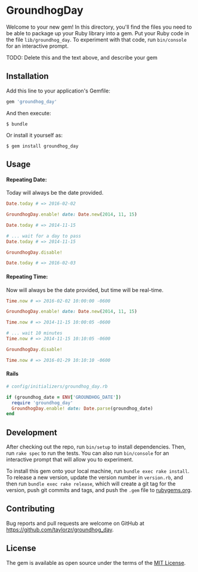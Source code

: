 # GroundhogDay

Welcome to your new gem! In this directory, you'll find the files you need to be able to package up your Ruby library into a gem. Put your Ruby code in the file `lib/groundhog_day`. To experiment with that code, run `bin/console` for an interactive prompt.

TODO: Delete this and the text above, and describe your gem

## Installation

Add this line to your application's Gemfile:

```ruby
gem 'groundhog_day'
```

And then execute:

    $ bundle

Or install it yourself as:

    $ gem install groundhog_day

## Usage
#### Repeating Date:
Today will always be the date provided.
```ruby
Date.today # => 2016-02-02

GroundhogDay.enable! date: Date.new(2014, 11, 15)

Date.today # => 2014-11-15

# ... wait for a day to pass
Date.today # => 2014-11-15

GroundhogDay.disable!

Date.today # => 2016-02-03
```
#### Repeating Time:
Now will always be the date provided, but time will be real-time.

```ruby
Time.now # => 2016-02-02 10:00:00 -0600

GroundhogDay.enable! date: Date.new(2014, 11, 15)

Time.now # => 2014-11-15 10:00:05 -0600

# ... wait 10 minutes
Time.now # => 2014-11-15 10:10:05 -0600

GroundhogDay.disable!

Time.now # => 2016-01-29 10:10:10 -0600
```

#### Rails
```ruby
# config/initializers/groundhog_day.rb

if (groundhog_date = ENV['GROUNDHOG_DATE'])
  require 'groundhog_day'
  GroundhogDay.enable! date: Date.parse(groundhog_date)
end
```

## Development

After checking out the repo, run `bin/setup` to install dependencies. Then, run `rake spec` to run the tests. You can also run `bin/console` for an interactive prompt that will allow you to experiment.

To install this gem onto your local machine, run `bundle exec rake install`. To release a new version, update the version number in `version.rb`, and then run `bundle exec rake release`, which will create a git tag for the version, push git commits and tags, and push the `.gem` file to [rubygems.org](https://rubygems.org).

## Contributing

Bug reports and pull requests are welcome on GitHub at https://github.com/taylorzr/groundhog_day.


## License

The gem is available as open source under the terms of the [MIT License](http://opensource.org/licenses/MIT).

